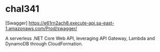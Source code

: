 # chal341
[Swagger] https://e61rn2ach8.execute-api.sa-east-1.amazonaws.com/Prod/swagger/

A serverless .NET Core Web API, leveraging API Gateway, Lambda and DynamoDB through CloudFormation.
